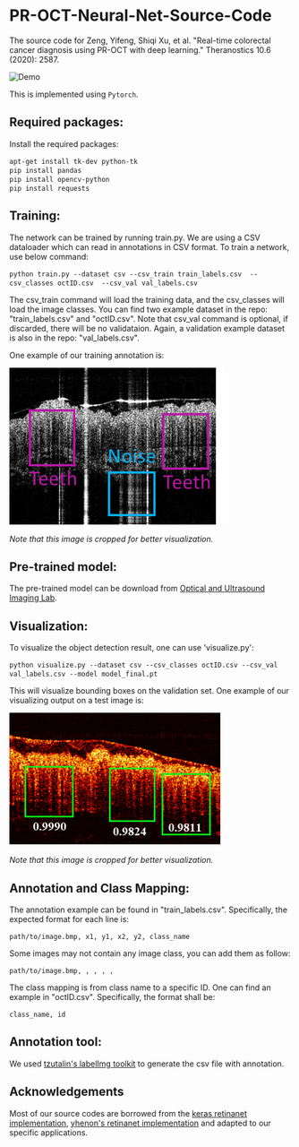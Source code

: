 # PR-OCT-Neural-Net-Source-Code
The source code for Zeng, Yifeng, Shiqi Xu, et al. "Real-time colorectal cancer diagnosis using PR-OCT with deep learning." Theranostics 10.6 (2020): 2587.

![Demo](https://github.com/ZenithZyf/PR-OCT-Neural-Net-Source-Code/blob/main/PROCT_Normal_Cancer.gif)

This is implemented using ```Pytorch```.

## Required packages:

Install the required packages:

```
apt-get install tk-dev python-tk
pip install pandas
pip install opencv-python
pip install requests
```

## Training:

The network can be trained by running train.py. We are using a CSV dataloader which can read in annotations in CSV format. To train a network, use below command:

```
python train.py --dataset csv --csv_train train_labels.csv  --csv_classes octID.csv  --csv_val val_labels.csv
```

The csv_train command will load the training data, and the csv_classes will load the image classes. You can find two example dataset in the repo: "train_labels.csv" and "octID.csv". Note that csv_val command is optional, if discarded, there will be no validataion. Again, a validation example dataset is also in the repo: "val_labels.csv".

One example of our training annotation is:

![Demo](https://github.com/ZenithZyf/PR-OCT-Neural-Net-Source-Code/blob/main/exampleImages/train_example.png)

*Note that this image is cropped for better visualization.*

## Pre-trained model:

The pre-trained model can be download from [Optical and Ultrasound Imaging Lab](https://opticalultrasoundimaging.wustl.edu/).

## Visualization:

To visualize the object detection result, one can use 'visualize.py':

```
python visualize.py --dataset csv --csv_classes octID.csv --csv_val val_labels.csv --model model_final.pt
```

This will visualize bounding boxes on the validation set. One example of our visualizing output on a test image is:

![Demo](https://github.com/ZenithZyf/PR-OCT-Neural-Net-Source-Code/blob/main/exampleImages/test_example.png)

*Note that this image is cropped for better visualization.*

## Annotation and Class Mapping:

The annotation example can be found in "train_labels.csv". Specifically, the expected format for each line is:

```
path/to/image.bmp, x1, y1, x2, y2, class_name
```

Some images may not contain any image class, you can add them as follow:

```
path/to/image.bmp, , , , , 
```

The class mapping is from class name to a specific ID. One can find an example in "octID.csv". Specifically, the format shall be:

```
class_name, id
```

## Annotation tool:

We used [tzutalin's labelImg toolkit](https://github.com/tzutalin/labelImg) to generate the csv file with annotation.

## Acknowledgements

Most of our source codes are borrowed from the [keras retinanet implementation](https://github.com/fizyr/keras-retinanet), [yhenon's retinanet implementation](https://github.com/yhenon/pytorch-retinanet) and adapted to our specific applications.
